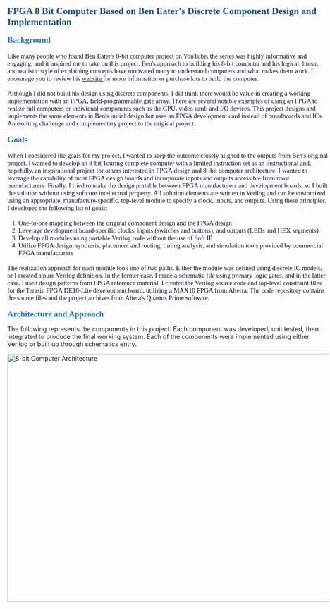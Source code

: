 <div style="direction: ltr; border-width: 100%;">
<div style="direction: ltr; margin-top: 0in; margin-left: 0in; width: 7.6041in;">
<div style="direction: ltr; margin-top: 0in; margin-left: 0in; width: 7.6041in;">
<h1 style="margin: 0in; font-family: Calibri; font-size: 16.0pt; color: #1e4e79;">FPGA 8 Bit Computer Based on Ben Eater's Discrete Component Design and Implementation</h1>
<p style="margin: 0in; font-family: tahoma; font-size: 11.0pt; color: #0e101a;">&nbsp;</p>
<h2 style="margin: 0in; font-family: Calibri; font-size: 14.0pt; color: #2e75b5;">Background</h2>
<p style="margin: 0in; font-family: tahoma; font-size: 11.0pt; color: #0e101a;">&nbsp;</p>
<p style="margin: 0in; font-family: tahoma; font-size: 11.0pt;"><span style="color: #0e101a;">Like many people who found Ben Eater's 8-bit computer&nbsp;</span><a href="https://www.youtube.com/playlist?list=PLowKtXNTBypGqImE405J2565dvjafglHU">project&nbsp;</a><span style="color: #0e101a;">on YouTube, the series was highly informative and engaging, and it inspired me to take on this project. Ben's approach to building his 8-bit computer and his logical, linear, and realistic style of explaining concepts have motivated many to understand computers and what makes them work. I encourage you to review his&nbsp;</span><a href="https://eater.net/8bit/">website&nbsp;</a><span style="color: #0e101a;">for more information or purchase kits to build the computer.</span></p>
<p style="margin: 0in; font-family: tahoma; font-size: 11.0pt; color: #0e101a;">&nbsp;</p>
<p style="margin: 0in; font-family: tahoma; font-size: 11.0pt; color: #0e101a;">Although I did not build his design using discrete components, I did think there would be value in creating a working implementation with an FPGA, field-programmable gate array. There are several notable examples of using an FPGA to realize full computers or individual components such as the CPU, video card, and I/O devices. This project designs and implements the same elements in Ben's initial design but uses an FPGA development card instead of breadboards and ICs. An exciting challenge and complementary project to the original project.</p>
<p style="margin: 0in; font-family: tahoma; font-size: 11.0pt; color: #0e101a;">&nbsp;</p>
<h2 style="margin: 0in; font-family: Calibri; font-size: 14.0pt; color: #2e75b5;">Goals</h2>
<p style="margin: 0in; font-family: tahoma; font-size: 11.0pt; color: #0e101a;">&nbsp;</p>
<p style="margin: 0in; font-family: tahoma; font-size: 11.0pt; color: #0e101a;">When I considered the goals for my project, I wanted to keep the outcome closely aligned to the outputs from Ben's original project. I wanted to develop an 8-bit Touring complete computer with a limited instruction set as an instructional and, hopefully, an inspirational project for others interested in FPGA design and 8 -bit computer architecture. I wanted to leverage the capability of most FPGA design boards and incorporate inputs and outputs accessible from most manufacturers. Finally, I tried to make the design portable between FPGA manufacturers and development boards, so I built the solution without using softcore intellectual property. All solution elements are written in Verilog and can be customized using an appropriate, manufacture-specific, top-level module to specify a clock, inputs, and outputs. Using these principles, I developed the following list of goals:</p>
<p style="margin: 0in; font-family: tahoma; font-size: 11.0pt; color: #0e101a;">&nbsp;</p>
<ol type="1" style="direction: ltr; unicode-bidi: embed; margin-top: 0in; margin-bottom: 0in; font-family: tahoma; font-size: 11.0pt; font-weight: normal; font-style: normal;">
<li style="margin-top: 0; margin-bottom: 0; vertical-align: middle; color: #0e101a;" value="1"><span style="font-family: tahoma; font-size: 11.0pt; font-weight: normal; font-style: normal;">One-to-one mapping between the original component design and the FPGA design</span></li>
<li style="margin-top: 0; margin-bottom: 0; vertical-align: middle; color: #0e101a;"><span style="font-family: tahoma; font-size: 11.0pt;">Leverage development board-specific clocks, inputs (switches and buttons), and outputs (LEDs and HEX segments)</span></li>
<li style="margin-top: 0; margin-bottom: 0; vertical-align: middle; color: #0e101a;"><span style="font-family: tahoma; font-size: 11.0pt;">Develop all modules using portable Verilog code without the use of Soft IP</span></li>
<li style="margin-top: 0; margin-bottom: 0; vertical-align: middle; color: #0e101a;"><span style="font-family: tahoma; font-size: 11.0pt;">Utilize FPGA design, synthesis, placement and routing, timing analysis, and simulation tools provided by commercial FPGA manufacturers</span></li>
</ol>
<p style="margin: 0in; font-family: tahoma; font-size: 11.0pt; color: #0e101a;">&nbsp;</p>
<p style="margin: 0in; font-family: tahoma; font-size: 11.0pt; color: #0e101a;">The realization approach for each module took one of two paths. Either the module was defined using discrete IC models, or I created a pure Verilog definition. In the former case, I made a schematic file using primary logic gates, and in the latter case, I used design patterns from FPGA reference material. I created the Verilog source code and top-level constraint files for the Terasic FPGA DE10-Lite development board, utilizing a MAX10 FPGA from Alterra. The code repository contains the source files and the project archives from Altera's Quartus Prime software.&nbsp;</p>
<p style="margin: 0in; font-family: tahoma; font-size: 11.0pt; color: #0e101a;">&nbsp;</p>
<h2 style="margin: 0in; font-family: Calibri; font-size: 14.0pt; color: #2e75b5;">Architecture and Approach</h2>
<p></p>
<p>The following represents the components in this project. Each component was developed, unit tested, then integrated to produce the final working system. Each of the components were implemented using either Verilog or built up through schematics entry.</p>
<p><img width="1000" height="563" alt="8-bit Computer Architecture" src="https://user-images.githubusercontent.com/84247829/149634418-664100cb-f746-44d2-aa78-7c0944c4cae2.png" /></p>
<p style="margin: 0in; font-family: Calibri; font-size: 11.0pt;">&nbsp;</p>
</div>
</div>
</div>
